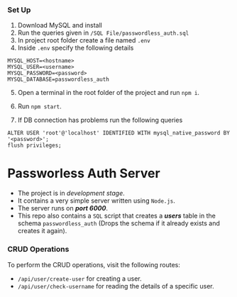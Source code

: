 ### Set Up

1. Download MySQL and install
2. Run the queries given in `/SQL File/passwordless_auth.sql`
3. In project root folder create a file named `.env`
4. Inside `.env` specify the following details

```
MYSQL_HOST=<hostname>
MYSQL_USER=<username>
MYSQL_PASSWORD=<password>
MYSQL_DATABASE=passwordless_auth

```

5. Open a terminal in the root folder of the project and run `npm i`.

6. Run `npm start`.

7. If DB connection has problems run the following queries

```
ALTER USER 'root'@'localhost' IDENTIFIED WITH mysql_native_password BY '<password>';
flush privileges;
```

# Passworless Auth Server

-   The project is in _development stage_.
-   It contains a very simple server written using `Node.js`.
-   The server runs on **_port 6000_**.
-   This repo also contains a `SQL` script that creates a **_users_** table in the schema `passwordless_auth` (Drops the schema if it already exists and creates it again).

### CRUD Operations

To perform the CRUD operations, visit the following routes:

-   `/api/user/create-user` for creating a user.
-   `/api/user/check-username` for reading the details of a specific user.
